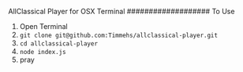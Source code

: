 AllClassical Player for OSX Terminal
###################
To Use
1. Open Terminal
2. `git clone git@github.com:Timmehs/allclassical-player.git`
3. `cd allclassical-player`
4. `node index.js`
5. pray
